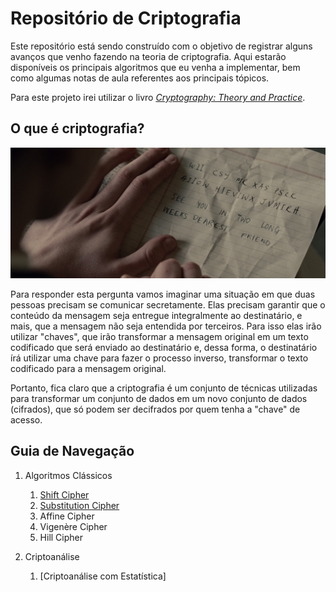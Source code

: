 # Repositório de Criptografia

Este repositório está sendo construído com o objetivo de registrar alguns avanços que venho fazendo na teoria de criptografia. Aqui estarão disponíveis os principais algoritmos que eu venha a implementar, bem como algumas notas de aula referentes aos principais tópicos.

Para este projeto irei utilizar o livro [*Cryptography: Theory and Practice*](https://www.amazon.com.br/Cryptography-Practice-Douglas-Robert-Stinson-dp-1138197017/dp/1138197017/ref=dp_ob_image_bk).



## O que é criptografia?

<p style="align-center">
	<img src="./images/head.jpg">
</p>
Para responder esta pergunta vamos imaginar uma situação em que duas pessoas precisam se comunicar secretamente. Elas precisam garantir que o conteúdo da mensagem seja entregue integralmente ao destinatário, e mais, que a mensagem não seja entendida por terceiros. Para isso elas irão utilizar "chaves", que irão transformar a mensagem original em um texto codificado que será enviado ao destinatário e, dessa forma, o destinatário írá utilizar uma chave para fazer o processo inverso, transformar o texto codificado para a mensagem original. 

Portanto, fica claro que a criptografia é um conjunto de técnicas utilizadas para transformar um conjunto de dados em um novo conjunto de dados (cifrados), que só podem ser decifrados por quem tenha a "chave" de acesso.


## Guia de Navegação 
1. Algoritmos Clássicos
	1. [Shift Cipher](algoritmos/ShiftCipher)
	2. [Substitution Cipher](./src/ShiftCipher)
	3. Affine Cipher
	4. Vigenère Cipher
	5. Hill Cipher

2. Criptoanálise
    1. [Criptoanálise com Estatística]

